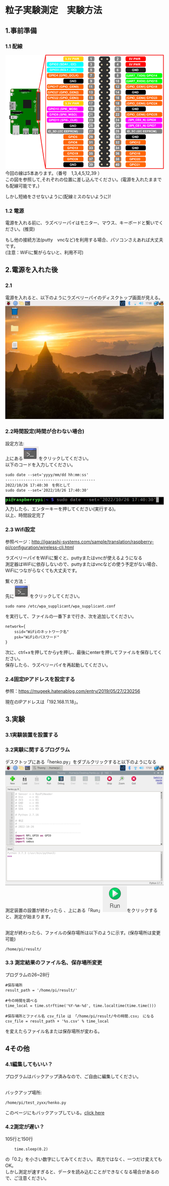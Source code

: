 # 粒子実験測定　実験方法
## 1.事前準備
### 1.1 配線
![img.png](img.png)
<br>今回の線は5本あります。（番号　1,3,4,5,12,39 ）<br>
この図を参照して,それぞれの位置に差し込んでください。(電源を入れたままでも配線可能です。)<br>

しかし短絡をさせないように(配線ミスのないように)!

### 1.2 電源
電源を入れる前に、ラズベリーパイはモニター、マウス、キーボードと繋いでください。(推奨)

もし他の接続方法(putty　vncなど)を利用する場合、パソコンさえあれば大丈夫です。<br>
(注意：WiFiに繋がらないと、利用不可)

## 2.電源を入れた後
### 2.1　
電源を入れると、以下のようにラズベリーパイのディスクトップ画面が見える。
![img_1.png](img_1.png)
### 2.2時間設定(時間が合わない場合)
設定方法:<br>
上にある![img_5.png](img_5.png)をクリックしてください。<br>
以下のコードを入力してください。
```
sudo date --set='yyyy/mm/dd hh:mm:ss'
----------------------------------------
2022/10/26 17:40:30　を例として
sudo date --set='2022/10/26 17:40:30'
```
![img_6.png](img_6.png)<br>
入力したら、エンターキーを押してください(実行する)。<br>
以上、時間設定完了
### 2.3 Wifi設定
参照ページ：http://igarashi-systems.com/sample/translation/raspberry-pi/configuration/wireless-cli.html <br>

ラズベリーパイをWiFiに繋ぐと、puttyまたはvncが使えるようになる<br>
測定器はWiFiに依存しないので、puttyまたはvncなどの使う予定がない場合、WiFiにつながらなくても大丈夫です。<br>

繋ぐ方法：<br>
先に![img_5.png](img_5.png)をクリックしてください。

```
sudo nano /etc/wpa_supplicant/wpa_supplicant.conf
```
を実行して、ファイルの一番下まで行き、次を追加してください。
```
network={
    ssid="WiFiのネットワーク名"
    psk="WiFiのパスワード"
}
```
次に、ctrl+xを押してからyを押し、最後にenterを押してファイルを保存してください。<br>
保存したら、ラズベリーパイを再起動してください。

### 2.4固定IPアドレスを設定する
参照：https://mugeek.hatenablog.com/entry/2019/05/27/230256

現在のIPアドレスは「192.168.11.18」。

## 3.実験
### 3.1実験装置を設置する
### 3.2実験に関するプログラム
デスクトップにある「henko.py」をダブルクリックすると以下のようになる
![img_2.png](img_2.png)
測定装置の設置が終わったら 、上にある「Run」![img_3.png](img_3.png)をクリックすると、測定が始まります。

<br>測定が終わったら、ファイルの保存場所は以下のように示す。(保存場所は変更可能)
```
/home/pi/result/
```
### 3.3 測定結果のファイル名、保存場所変更
プログラムの26~28行
```
#保存場所
result_path = '/home/pi/result/'

#今の時間を調べる
time_local = time.strftime('%Y-%m-%d', time.localtime(time.time()))

#保存場所とファイル名 csv_file は 「/home/pi/result/今の時間.csv」　になる
csv_file = result_path + '%s.csv' % time_local
```
を変えたらファイル名または保存場所が変わる。

## 4その他
### 4.1編集してもいい？
プログラムはバックアップ済みなので、ご自由に編集してください。

<br>バックアップ場所:
```
/home/pi/test_zyxx/henko.py
```
このページにもバックアップしている。[click here](henko.py)

### 4.2測定が遅い？

105行と150行
```
    time.sleep(0.2)
```
の「0.2」を小さい数字にしてみてください。
両方ではなく、一つだけ変えてもOK。<br>
しかし測定が速すぎると、データを読み込むことができなくなる場合があるので、ご注意ください。
